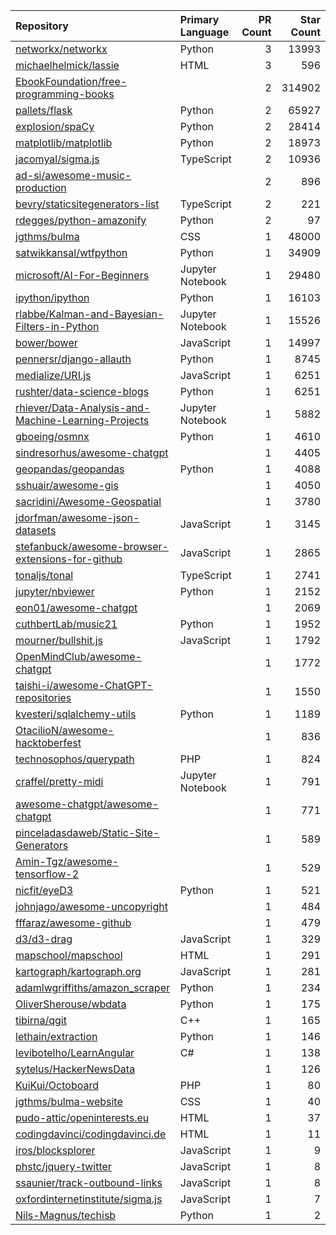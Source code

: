 | Repository | Primary Language | PR Count | Star Count |
| :-- | :-- | --: | --: |
| [networkx/networkx](https://github.com/networkx/networkx) | Python | 3 | 13993 |
| [michaelhelmick/lassie](https://github.com/michaelhelmick/lassie) | HTML | 3 | 596 |
| [EbookFoundation/free-programming-books](https://github.com/EbookFoundation/free-programming-books) |  | 2 | 314902 |
| [pallets/flask](https://github.com/pallets/flask) | Python | 2 | 65927 |
| [explosion/spaCy](https://github.com/explosion/spaCy) | Python | 2 | 28414 |
| [matplotlib/matplotlib](https://github.com/matplotlib/matplotlib) | Python | 2 | 18973 |
| [jacomyal/sigma.js](https://github.com/jacomyal/sigma.js) | TypeScript | 2 | 10936 |
| [ad-si/awesome-music-production](https://github.com/ad-si/awesome-music-production) |  | 2 | 896 |
| [bevry/staticsitegenerators-list](https://github.com/bevry/staticsitegenerators-list) | TypeScript | 2 | 221 |
| [rdegges/python-amazonify](https://github.com/rdegges/python-amazonify) | Python | 2 | 97 |
| [jgthms/bulma](https://github.com/jgthms/bulma) | CSS | 1 | 48000 |
| [satwikkansal/wtfpython](https://github.com/satwikkansal/wtfpython) | Python | 1 | 34909 |
| [microsoft/AI-For-Beginners](https://github.com/microsoft/AI-For-Beginners) | Jupyter Notebook | 1 | 29480 |
| [ipython/ipython](https://github.com/ipython/ipython) | Python | 1 | 16103 |
| [rlabbe/Kalman-and-Bayesian-Filters-in-Python](https://github.com/rlabbe/Kalman-and-Bayesian-Filters-in-Python) | Jupyter Notebook | 1 | 15526 |
| [bower/bower](https://github.com/bower/bower) | JavaScript | 1 | 14997 |
| [pennersr/django-allauth](https://github.com/pennersr/django-allauth) | Python | 1 | 8745 |
| [medialize/URI.js](https://github.com/medialize/URI.js) | JavaScript | 1 | 6251 |
| [rushter/data-science-blogs](https://github.com/rushter/data-science-blogs) | Python | 1 | 6251 |
| [rhiever/Data-Analysis-and-Machine-Learning-Projects](https://github.com/rhiever/Data-Analysis-and-Machine-Learning-Projects) | Jupyter Notebook | 1 | 5882 |
| [gboeing/osmnx](https://github.com/gboeing/osmnx) | Python | 1 | 4610 |
| [sindresorhus/awesome-chatgpt](https://github.com/sindresorhus/awesome-chatgpt) |  | 1 | 4405 |
| [geopandas/geopandas](https://github.com/geopandas/geopandas) | Python | 1 | 4088 |
| [sshuair/awesome-gis](https://github.com/sshuair/awesome-gis) |  | 1 | 4050 |
| [sacridini/Awesome-Geospatial](https://github.com/sacridini/Awesome-Geospatial) |  | 1 | 3780 |
| [jdorfman/awesome-json-datasets](https://github.com/jdorfman/awesome-json-datasets) | JavaScript | 1 | 3145 |
| [stefanbuck/awesome-browser-extensions-for-github](https://github.com/stefanbuck/awesome-browser-extensions-for-github) | JavaScript | 1 | 2865 |
| [tonaljs/tonal](https://github.com/tonaljs/tonal) | TypeScript | 1 | 2741 |
| [jupyter/nbviewer](https://github.com/jupyter/nbviewer) | Python | 1 | 2152 |
| [eon01/awesome-chatgpt](https://github.com/eon01/awesome-chatgpt) |  | 1 | 2069 |
| [cuthbertLab/music21](https://github.com/cuthbertLab/music21) | Python | 1 | 1952 |
| [mourner/bullshit.js](https://github.com/mourner/bullshit.js) | JavaScript | 1 | 1792 |
| [OpenMindClub/awesome-chatgpt](https://github.com/OpenMindClub/awesome-chatgpt) |  | 1 | 1772 |
| [taishi-i/awesome-ChatGPT-repositories](https://github.com/taishi-i/awesome-ChatGPT-repositories) |  | 1 | 1550 |
| [kvesteri/sqlalchemy-utils](https://github.com/kvesteri/sqlalchemy-utils) | Python | 1 | 1189 |
| [OtacilioN/awesome-hacktoberfest](https://github.com/OtacilioN/awesome-hacktoberfest) |  | 1 | 836 |
| [technosophos/querypath](https://github.com/technosophos/querypath) | PHP | 1 | 824 |
| [craffel/pretty-midi](https://github.com/craffel/pretty-midi) | Jupyter Notebook | 1 | 791 |
| [awesome-chatgpt/awesome-chatgpt](https://github.com/awesome-chatgpt/awesome-chatgpt) |  | 1 | 771 |
| [pinceladasdaweb/Static-Site-Generators](https://github.com/pinceladasdaweb/Static-Site-Generators) |  | 1 | 589 |
| [Amin-Tgz/awesome-tensorflow-2](https://github.com/Amin-Tgz/awesome-tensorflow-2) |  | 1 | 529 |
| [nicfit/eyeD3](https://github.com/nicfit/eyeD3) | Python | 1 | 521 |
| [johnjago/awesome-uncopyright](https://github.com/johnjago/awesome-uncopyright) |  | 1 | 484 |
| [fffaraz/awesome-github](https://github.com/fffaraz/awesome-github) |  | 1 | 479 |
| [d3/d3-drag](https://github.com/d3/d3-drag) | JavaScript | 1 | 329 |
| [mapschool/mapschool](https://github.com/mapschool/mapschool) | HTML | 1 | 291 |
| [kartograph/kartograph.org](https://github.com/kartograph/kartograph.org) | JavaScript | 1 | 281 |
| [adamlwgriffiths/amazon_scraper](https://github.com/adamlwgriffiths/amazon_scraper) | Python | 1 | 234 |
| [OliverSherouse/wbdata](https://github.com/OliverSherouse/wbdata) | Python | 1 | 175 |
| [tibirna/qgit](https://github.com/tibirna/qgit) | C++ | 1 | 165 |
| [lethain/extraction](https://github.com/lethain/extraction) | Python | 1 | 146 |
| [levibotelho/LearnAngular](https://github.com/levibotelho/LearnAngular) | C# | 1 | 138 |
| [sytelus/HackerNewsData](https://github.com/sytelus/HackerNewsData) |  | 1 | 126 |
| [KuiKui/Octoboard](https://github.com/KuiKui/Octoboard) | PHP | 1 | 80 |
| [jgthms/bulma-website](https://github.com/jgthms/bulma-website) | CSS | 1 | 40 |
| [pudo-attic/openinterests.eu](https://github.com/pudo-attic/openinterests.eu) | HTML | 1 | 37 |
| [codingdavinci/codingdavinci.de](https://github.com/codingdavinci/codingdavinci.de) | HTML | 1 | 11 |
| [iros/blocksplorer](https://github.com/iros/blocksplorer) | JavaScript | 1 | 9 |
| [phstc/jquery-twitter](https://github.com/phstc/jquery-twitter) | JavaScript | 1 | 8 |
| [ssaunier/track-outbound-links](https://github.com/ssaunier/track-outbound-links) | JavaScript | 1 | 8 |
| [oxfordinternetinstitute/sigma.js](https://github.com/oxfordinternetinstitute/sigma.js) | JavaScript | 1 | 7 |
| [Nils-Magnus/techisb](https://github.com/Nils-Magnus/techisb) | Python | 1 | 2 |
